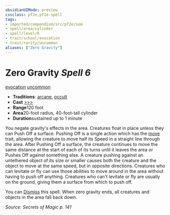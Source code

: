 ```yaml
---
obsidianUIMode: preview
cssclass: pf2e,pf2e-spell
tags:
- imported/compendium/src/pf2e/som
- spell/area/cylinder
- spell/level/6
- trait/school/evocation
- trait/rarity/uncommon
aliases: ["Zero Gravity"]
---
```

# Zero Gravity *Spell 6*   
[evocation](../../rules/traits/evocation.md)  [uncommon](../../rules/traits/uncommon.md)  

- **Traditions**: [arcane](../../rules/traits/arcane.md), [occult](../../rules/traits/occult.md)
- **Cast** [>>>](../../rules/core-rulebook/chapter-9-playing-the-game.md#Actions "Three-Action") 
- **Range**120 foot
- **Area**20-foot radius, 40-foot-tall cylinder
- **Duration**sustained up to 1 minute

You negate gravity's effects in the area. Creatures float in place unless they can Push Off a surface. Pushing Off is a single action which has the [move](../../rules/traits/move.md) trait, allowing the creature to move half its Speed in a straight line through the area. After Pushing Off a surface, the creature continues to move the same distance at the start of each of its turns until it leaves the area or Pushes Off against something else. A creature pushing against an untethered object of its size or smaller causes both the creature and the object to move at the same speed, but in opposite directions. Creatures who can levitate or fly can use those abilities to move around in the area without having to push off anything. Creatures who can't levitate or fly are usually on the ground, giving them a surface from which to push off.

You can [Dismiss](../../rules/actions/dismiss.md) this spell. When zero gravity ends, all creatures and objects in the area fall back down.

*Source: Secrets of Magic p. 141*